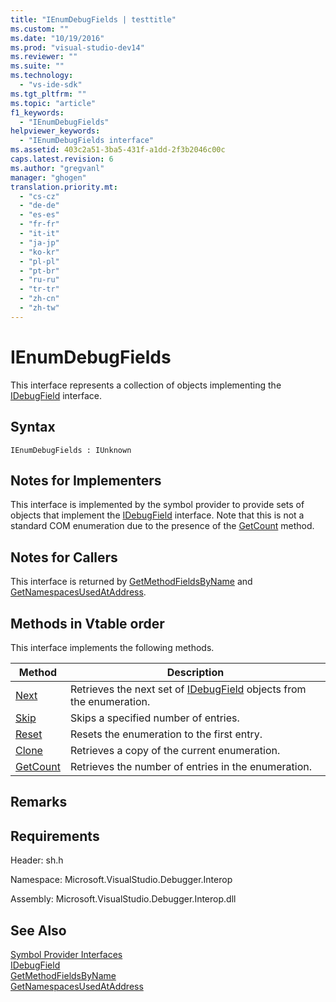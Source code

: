 ```yaml
---
title: "IEnumDebugFields | testtitle"
ms.custom: ""
ms.date: "10/19/2016"
ms.prod: "visual-studio-dev14"
ms.reviewer: ""
ms.suite: ""
ms.technology: 
  - "vs-ide-sdk"
ms.tgt_pltfrm: ""
ms.topic: "article"
f1_keywords: 
  - "IEnumDebugFields"
helpviewer_keywords: 
  - "IEnumDebugFields interface"
ms.assetid: 403c2a51-3ba5-431f-a1dd-2f3b2046c00c
caps.latest.revision: 6
ms.author: "gregvanl"
manager: "ghogen"
translation.priority.mt: 
  - "cs-cz"
  - "de-de"
  - "es-es"
  - "fr-fr"
  - "it-it"
  - "ja-jp"
  - "ko-kr"
  - "pl-pl"
  - "pt-br"
  - "ru-ru"
  - "tr-tr"
  - "zh-cn"
  - "zh-tw"
---
```

# IEnumDebugFields
This interface represents a collection of objects implementing the [IDebugField](../extensibility-debugger-reference/idebugfield.md) interface.  
  
## Syntax  
  
```  
IEnumDebugFields : IUnknown  
```  
  
## Notes for Implementers  
 This interface is implemented by the symbol provider to provide sets of objects that implement the [IDebugField](../extensibility-debugger-reference/idebugfield.md) interface. Note that this is not a standard COM enumeration due to the presence of the [GetCount](../extensibility-debugger-reference/ienumdebugfields--getcount.md) method.  
  
## Notes for Callers  
 This interface is returned by [GetMethodFieldsByName](../extensibility-debugger-reference/idebugsymbolprovider--getmethodfieldsbyname.md) and [GetNamespacesUsedAtAddress](../extensibility-debugger-reference/idebugsymbolprovider--getnamespacesusedataddress.md).  
  
## Methods in Vtable order  
 This interface implements the following methods.  
  
|Method|Description|  
|------------|-----------------|  
|[Next](../extensibility-debugger-reference/ienumdebugfields--next.md)|Retrieves the next set of [IDebugField](../extensibility-debugger-reference/idebugfield.md) objects from the enumeration.|  
|[Skip](../extensibility-debugger-reference/ienumdebugfields--skip.md)|Skips a specified number of entries.|  
|[Reset](../extensibility-debugger-reference/ienumdebugfields--reset.md)|Resets the enumeration to the first entry.|  
|[Clone](../extensibility-debugger-reference/ienumdebugfields--clone.md)|Retrieves a copy of the current enumeration.|  
|[GetCount](../extensibility-debugger-reference/ienumdebugfields--getcount.md)|Retrieves the number of entries in the enumeration.|  
  
## Remarks  
  
## Requirements  
 Header: sh.h  
  
 Namespace: Microsoft.VisualStudio.Debugger.Interop  
  
 Assembly: Microsoft.VisualStudio.Debugger.Interop.dll  
  
## See Also  
 [Symbol Provider Interfaces](../extensibility-debugger-reference/symbol-provider-interfaces.md)   
 [IDebugField](../extensibility-debugger-reference/idebugfield.md)   
 [GetMethodFieldsByName](../extensibility-debugger-reference/idebugsymbolprovider--getmethodfieldsbyname.md)   
 [GetNamespacesUsedAtAddress](../extensibility-debugger-reference/idebugsymbolprovider--getnamespacesusedataddress.md)